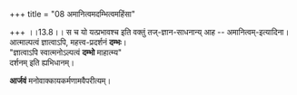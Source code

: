 +++
title = "08 अमानित्वमदम्भित्वमहिंसा"

+++
।।13.8।। स च यो यत्प्रभावश्च इति वक्तुं तज्-ज्ञान-साधनान्य् आह --
अमानित्वम्-इत्यादिना।  
आत्माल्पत्वं ज्ञात्वाऽपि, महत्त्व-प्रदर्शनं **दम्भः**।  
"ज्ञात्वाऽपि स्वात्मनोऽल्पत्वं **दम्भो** माहात्म्य"  
दर्शनम् इति ह्यभिधानम्।  

**आर्जवं** मनोवाक्कायकर्मणामवैपरीत्यम्।
